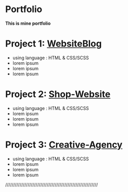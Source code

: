 # Portfolio
**This is mine portfolio**


# Project 1:  [WebsiteBlog](https://github.com/Wiktor-prog/WebsiteBlog) 

* using language :  HTML & CSS/SCSS
* lorem ipsum
* lorem ipsum
* lorem ipsum


# Project 2: [Shop-Website](https://github.com/Wiktor-prog/Shop-Website)

* using language :  HTML & CSS/SCSS
* lorem ipsum 
* lorem ipsum
* lorem ipsum


# Project 3: [Creative-Agency](https://github.com/Wiktor-prog/Creative-Agency)

* using language :  HTML & CSS/SCSS
* lorem ipsum
* lorem ipsum
* lorem ipsum


//////////////////////////////////////////////////////////



